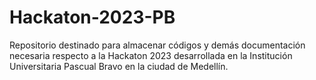 # Hackaton-2023-PB
Repositorio destinado para almacenar códigos y demás documentación necesaria respecto a la Hackaton 2023 desarrollada en la Institución Universitaria Pascual Bravo en la ciudad de Medellín.
